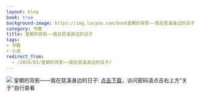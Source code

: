 ```yaml
---
layout: blog
book: true
background-image: https://img.locyoo.com/book皇朝的背影——我在慈溪身边的日子.jpg
category: 书籍
title: 皇朝的背影——我在慈溪身边的日子
tags:
- 书籍
- 小说
redirect_from:
  - /2024/03/皇朝的背影——我在慈溪身边的日子/
---
```

![](https://img.locyoo.com/book皇朝的背影——我在慈溪身边的日子.jpg)
皇朝的背影——我在慈溪身边的日子: <a name = "ref1" href="https://url18.ctfile.com/f/50983618-1377644782-20a9b5?p=3619">点击下载</a>，访问密码请点击右上方“关于”自行查看